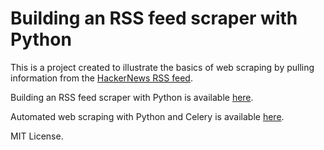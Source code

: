 # Building an RSS feed scraper with Python

This is a project created to illustrate the basics of web scraping by pulling information from the [HackerNews RSS feed](https://news.ycombinator.com/rss).

Building an RSS feed scraper with Python is available [here](https://codeburst.io/building-an-rss-feed-scraper-with-python-73715ca06e1f).

Automated web scraping with Python and Celery is available [here]().

MIT License.